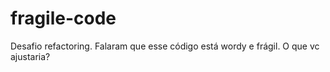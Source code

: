 # fragile-code
Desafio refactoring. Falaram que esse código está wordy e frágil. O que vc ajustaria?
